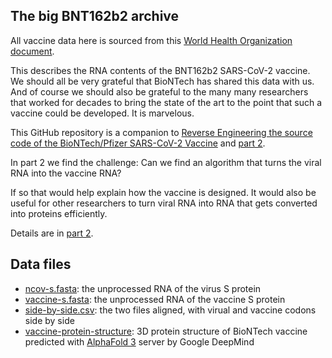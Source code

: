 The big BNT162b2 archive
------------------------
All vaccine data here is sourced from this [World Health
Organization
document](https://mednet-communities.net/inn/db/media/docs/11889.doc).

This describes the RNA contents of the BNT162b2 SARS-CoV-2 vaccine.  We
should all be very grateful that BioNTech has shared this data with us.  And
of course we should also be grateful to the many many researchers that
worked for decades to bring the state of the art to the point that such a
vaccine could be developed.  It is marvelous.

This GitHub repository is a companion to [Reverse Engineering the source code of the BioNTech/Pfizer SARS-CoV-2
Vaccine](https://berthub.eu/articles/posts/reverse-engineering-source-code-of-the-biontech-pfizer-vaccine/)
and [part
2](https://berthub.eu/articles/posts/part-2-reverse-engineering-source-code-of-the-biontech-pfizer-vaccine/).

In part 2 we find the challenge: Can we find an algorithm that turns the
viral RNA into the vaccine RNA?

If so that would help explain how the vaccine is designed. It would also be
useful for other researchers to turn viral RNA into RNA that gets converted
into proteins efficiently.  

Details are in [part 2](https://berthub.eu/articles/posts/part-2-reverse-engineering-source-code-of-the-biontech-pfizer-vaccine/).

Data files
----------

 * [ncov-s.fasta](ncov-s.fasta): the unprocessed RNA of the virus S protein
 * [vaccine-s.fasta](ncov-s.fasta): the unprocessed RNA of the vaccine S protein
 * [side-by-side.csv](side-by-side.csv): the two files aligned, with virual and vaccine codons side by side 
 * [vaccine-protein-structure](vaccine-protein-structure): 3D protein structure of BioNTech vaccine predicted with [AlphaFold 3](https://www.nature.com/articles/s41586-024-07487-w) server by Google DeepMind

